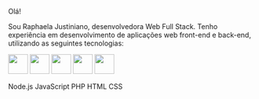 Olá!

Sou Raphaela Justiniano, desenvolvedora Web Full Stack. Tenho experiência em desenvolvimento de aplicações web front-end e back-end, utilizando as seguintes tecnologias:





<img src="https://cdn.jsdelivr.net/gh/devicons/devicon/icons/css3/css3-plain.svg" width="40" height="40" />      <img src="https://cdn.jsdelivr.net/gh/devicons/devicon/icons/html5/html5-plain.svg" width="40" height="40" />          <img src="https://cdn.jsdelivr.net/gh/devicons/devicon/icons/php/php-plain.svg" width="40" height="40"/>      <img src="https://cdn.jsdelivr.net/gh/devicons/devicon/icons/javascript/javascript-plain.svg" width="40" height="40" />     <img src="https://cdn.jsdelivr.net/gh/devicons/devicon/icons/nodejs/nodejs-original-wordmark.svg"  width="40" height="40"/>
          
          

Node.js
JavaScript
PHP
HTML
CSS
